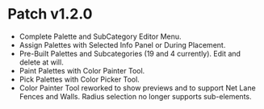 ﻿# Patch v1.2.0
* Complete Palette and SubCategory Editor Menu.
* Assign Palettes with Selected Info Panel or During Placement.
* Pre-Built Palettes and Subcategories (19 and 4 currently). Edit and delete at will.
* Paint Palettes with Color Painter Tool.
* Pick Palettes with Color Picker Tool.
* Color Painter Tool reworked to show previews and to support Net Lane Fences and Walls. Radius selection no longer supports sub-elements.